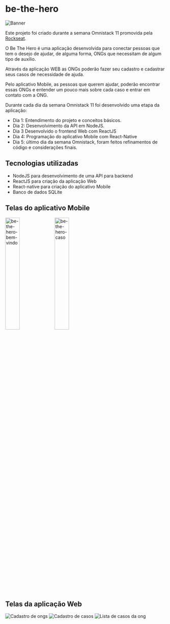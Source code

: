 # be-the-hero
![Banner](https://i.ibb.co/phMsP4J/Capturar.png)

Este projeto foi criado durante a semana Omnistack 11 promovida pela [Rockseat](https://rocketseat.com.br).

O Be The Hero é uma aplicação desenvolvida para conectar pessoas que tem o desejo de ajudar, de alguma forma, ONGs que necessitam de algum tipo de auxílio.

Através da aplicação WEB as ONGs poderão fazer seu cadastro e cadastrar seus casos de necessidade de ajuda.

Pelo aplicativo Mobile, as pessoas que querem ajudar, poderão encontrar essas ONGs e entender um pouco mais sobre cada caso e entrar em contato com a ONG.

Durante cada dia da semana Omnistack 11 foi desenvolvido uma etapa da aplicação:
- Dia 1: Entendimento do projeto e conceitos básicos.
- Dia 2: Desenvolvimento da API em NodeJS.
- Dia 3 Desenvolvido o frontend Web com ReactJS
- Dia 4: Programação do aplicativo Mobile com React-Native 
- Dia 5: último dia da semana Omnistack, foram feitos refinamentos de código e considerações finais.

## Tecnologias utilizadas

- NodeJS para desenvolvimento de uma API para backend
- ReactJS para criação da aplicação Web
- React-native para criação do aplicativo Mobile
- Banco de dados SQLite

## Telas do aplicativo Mobile

<img src="https://i.ibb.co/wRFp7CP/be-the-hero-bem-vindo.jpg" alt="be-the-hero-bem-vindo" border="0" width="30%" height="30%"> <img src="https://i.ibb.co/chL58YG/be-the-hero-caso.jpg" alt="be-the-hero-caso" border="0" width="30%" height="30%">

## Telas da aplicação Web

<img src="https://i.ibb.co/TgYvDd0/cadastro-ong.png" alt="Cadastro de ongs" border="0" >
<img src="https://i.ibb.co/bPFrGZ5/cadastro-casos.png" alt="Cadastro de casos" border="0" >
<img src="https://i.ibb.co/3pyk852/lista-de-casos.png" alt="Lista de casos da ong" border="0" >
